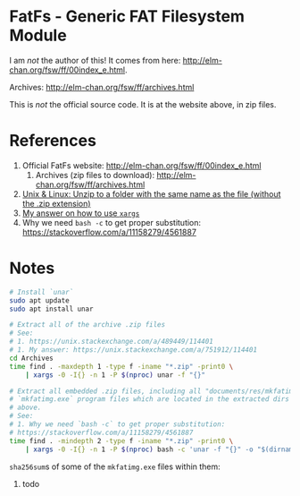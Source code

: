 # FatFs - Generic FAT Filesystem Module

I am _not_ the author of this! It comes from here: http://elm-chan.org/fsw/ff/00index_e.html.

Archives: http://elm-chan.org/fsw/ff/archives.html

This is *not* the official source code. It is at the website above, in zip files.


# References

1. Official FatFs website: http://elm-chan.org/fsw/ff/00index_e.html
    1. Archives (zip files to download): http://elm-chan.org/fsw/ff/archives.html
1. [Unix & Linux: Unzip to a folder with the same name as the file (without the .zip extension)](https://unix.stackexchange.com/a/489449/114401)
1. [My answer on how to use `xargs`](https://unix.stackexchange.com/a/751912/114401)
1. Why we need `bash -c` to get proper substitution: https://stackoverflow.com/a/11158279/4561887


# Notes

```bash
# Install `unar`
sudo apt update
sudo apt install unar

# Extract all of the archive .zip files
# See:
# 1. https://unix.stackexchange.com/a/489449/114401
# 1. My answer: https://unix.stackexchange.com/a/751912/114401
cd Archives
time find . -maxdepth 1 -type f -iname "*.zip" -print0 \
    | xargs -0 -I{} -n 1 -P $(nproc) unar -f "{}"

# Extract all embedded .zip files, including all "documents/res/mkfatimg.zip"
# `mkfatimg.exe` program files which are located in the extracted dirs from
# above.
# See: 
# 1. Why we need `bash -c` to get proper substitution:
# https://stackoverflow.com/a/11158279/4561887
time find . -mindepth 2 -type f -iname "*.zip" -print0 \
    | xargs -0 -I{} -n 1 -P $(nproc) bash -c 'unar -f "{}" -o "$(dirname "{}")"'
```





`sha256sum`s of some of the `mkfatimg.exe` files within them:

1. todo
